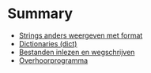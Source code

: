 # Summary

* [Strings anders weergeven met format](string_format.md)
* [Dictionaries (dict)](dicts.md)
* [Bestanden inlezen en wegschrijven](file_IO.md)
* [Overhoorprogramma](overhoor,md)
